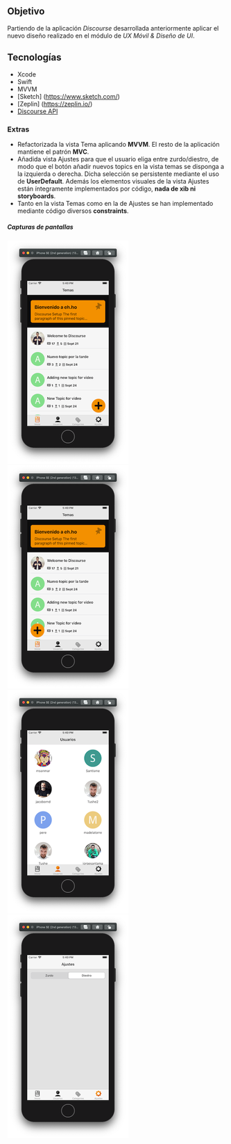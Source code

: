 ## Objetivo
Partiendo de la aplicación *Discourse* desarrollada anteriormente aplicar el nuevo diseño realizado en el módulo de _UX Móvil & Diseño de UI_.

## Tecnologías

- Xcode
- Swift
- MVVM
- [Sketch] (https://www.sketch.com/)
- [Zeplin] (https://zeplin.io/)
- [Discourse API](https://docs.discourse.org/)

### Extras

- Refactorizada la vista Tema aplicando **MVVM**. El resto de la aplicación mantiene el patrón **MVC**.
- Añadida vista Ajustes para que el usuario eliga entre zurdo/diestro, de modo que el botón añadir nuevos topics en la vista temas se disponga a la izquierda o derecha. Dicha selección se persistente mediante el uso de **UserDefault**. Además los elementos visuales de la vista Ajustes están íntegramente implementados por código, **nada de xib ni storyboards**.
- Tanto en la vista Temas como en la de Ajustes se han implementado mediante código diversos **constraints**.

##### Capturas de pantallas

![homeR](./screens/homeR.png "Home right")
![homeL](./screens/homeL.png "Home left")
![users](./screens/users.png "Users")
![settings](./screens/settings.png "Settings")
